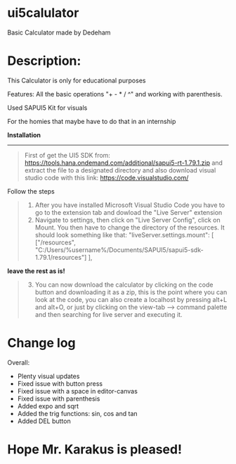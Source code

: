 # ui5calulator
Basic Calculator made by Dedeham

# Description:

This Calculator is only for educational purposes

Features: All the basic operations "+ - * / ^" and working with parenthesis.

Used SAPUI5 Kit for visuals

For the homies that maybe have to do that in an internship

**Installation**
___
>First of get the UI5 SDK from: 
https://tools.hana.ondemand.com/additional/sapui5-rt-1.79.1.zip 
and extract the file to a designated directory and also download visual studio code with this link: https://code.visualstudio.com/

Follow the steps
> 1. After you have installed Microsoft Visual Studio Code you have to go to the extension tab and dowload the "Live Server" extension
> 2. Navigate to settings, then click on "Live Server Config", click on Mount. You then have to change the directory of the resources.
> It should look something like that: 
> "liveServer.settings.mount": [
        ["/resources", "C:/Users/%username%/Documents/SAPUI5/sapui5-sdk-1.79.1/resources"]
    ],

**leave the rest as is!**

> 3. You can now download the calculator by clicking on the code button and downloading it as a zip, this is the point where you can look at the code, you can also create a localhost by pressing alt+L and alt+O, or just by clicking on the view-tab --> command palette and then searching for live server and executing it.

# Change log 

Overall:
- Plenty visual updates
- Fixed issue with button press
- Fixed issue with a space in editor-canvas
- Fixed issue with parenthesis
- Added expo and sqrt
- Added the trig functions: sin, cos and tan
- Added DEL button

# Hope Mr. Karakus is pleased!

